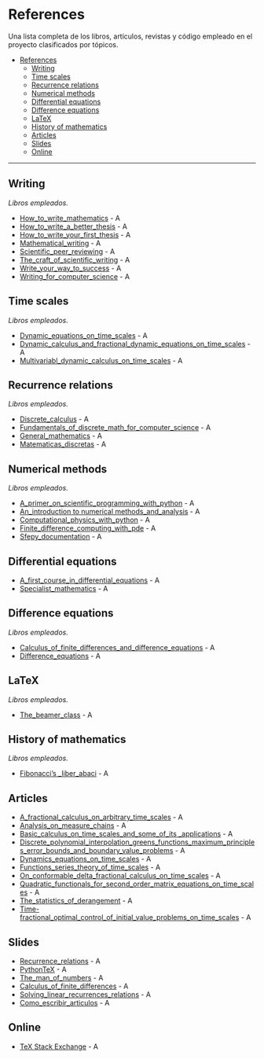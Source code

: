 References
===

Una lista completa de los libros, artículos, revistas y código empleado en el proyecto clasificados por tópicos.

- [References](#References)
	- [Writing](#Writing)
	- [Time scales](#Time-scales)
	- [Recurrence relations](#Recurrence-relations)
	- [Numerical methods](#Numerical-methods)
	- [Differential equations](#Differential-equations)
	- [Difference equations](#Difference-equations)
	- [LaTeX](#LaTeX)
	- [History of mathematics](#History-of-mathematics)
	- [Articles](#Articles)
	- [Slides](#Slides)
	- [Online](#Online)
---

## Writing

*Libros empleados.*

* [How_to_write_mathematics]() - A
* [How_to_write_a_better_thesis]() - A
* [How_to_write_your_first_thesis]() - A
* [Mathematical_writing]() - A
* [Scientific_peer_reviewing]() - A
* [The_craft_of_scientific_writing]() - A
* [Write_your_way_to_success]() - A
* [Writing_for_computer_science]() - A

## Time scales

*Libros empleados.*

* [Dynamic_equations_on_time_scales]() - A
* [Dynamic_calculus_and_fractional_dynamic_equations_on_time_scales]() - A
* [Multivariabl_dynamic_calculus_on_time_scales]() - A

## Recurrence relations

*Libros empleados.*

* [Discrete_calculus]() - A
* [Fundamentals_of_discrete_math_for_computer_science]() - A
* [General_mathematics]() - A
* [Matematicas_discretas]() - A

## Numerical methods

*Libros empleados.*

* [A_primer_on_scientific_programming_with_python]() - A
* [An_introduction to numerical methods_and_analysis]() - A
* [Computational_physics_with_python]() - A
* [Finite_difference_computing_with_pde]() - A
* [Sfepy_documentation]() - A

## Differential equations

* [A_first_course_in_differential_equations](../books/A_first_course_in_differential_equations) - A
* [Specialist_mathematics]() - A

## Difference equations

*Libros empleados.*

* [Calculus_of_finite_differences_and_difference_equations]() - A
* [Difference_equations]() - A


## LaTeX

*Libros empleados.*

* [The_beamer_class]() - A

## History of mathematics

*Libros empleados.*

* [Fibonacci’s _liber_abaci]() - A

## Articles

* [A_fractional_calculus_on_arbitrary_time_scales]() - A
* [Analysis_on_measure_chains]() - A
* [Basic_calculus_on_time_scales_and_some_of_its _applications]() - A
* [Discrete_polynomial_interpolation_greens_functions_maximum_principles_error_bounds_and_boundary_value_problems]() - A
* [Dynamics_equations_on_time_scales]() - A
* [Functions_series_theory_of_time_scales]() - A
* [On_conformable_delta_fractional_calculus_on_time_scales]() - A
* [Quadratic_functionals_for_second_order_matrix_equations_on_time_scales]() - A
* [The_statistics_of_derangement]() - A
* [Time-fractional_optimal_control_of_initial_value_problems_on_time_scales]() - A


## Slides

* [Recurrence_relations]() - A
* [PythonTeX]() - A
* [The_man_of_numbers]() - A
* [Calculus_of_finite_differences]() - A
* [Solving_linear_recurrences_relations]() - A
* [Como_escribir_articulos]() - A

## Online

* [TeX Stack Exchange]() - A